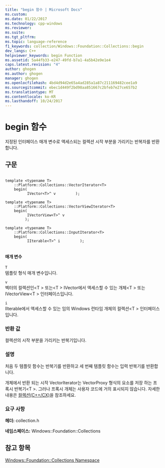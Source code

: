 ```yaml
---
title: "begin 함수 | Microsoft Docs"
ms.custom: 
ms.date: 01/22/2017
ms.technology: cpp-windows
ms.reviewer: 
ms.suite: 
ms.tgt_pltfrm: 
ms.topic: language-reference
f1_keywords: collection/Windows::Foundation::Collections::begin
dev_langs: C++
helpviewer_keywords: begin Function
ms.assetid: 5a44fb33-e247-49fd-b7a1-4a5b42e9e1e4
caps.latest.revision: "4"
author: ghogen
ms.author: ghogen
manager: ghogen
ms.openlocfilehash: 4bd4d94d2e65a4ad285a1a87c211169482cee1a9
ms.sourcegitcommit: ebec1d449f2bd98aa851667c2bfeb7e27ce657b2
ms.translationtype: MT
ms.contentlocale: ko-KR
ms.lasthandoff: 10/24/2017
---
```

# <a name="begin-function"></a>begin 함수
지정된 인터페이스 매개 변수로 액세스되는 컬렉션 시작 부분을 가리키는 반복자를 반환합니다.  
  
## <a name="syntax"></a>구문  
  
```  
  
template <typename T>   
    ::Platform::Collections::VectorIterator<T>   
    begin(  
          IVector<T>^ v         );  
  
template <typename T>   
    ::Platform::Collections::VectorViewIterator<T>   
    begin(  
          IVectorView<T>^ v  
         );   
  
template <typename T>   
    ::Platform::Collections::InputIterator<T>   
    begin(  
          IIterable<T>^ i         );  
  
```  
  
#### <a name="parameters"></a>매개 변수  
 `T`  
 템플릿 형식 매개 변수입니다.  
  
 `v`  
 벡터의 컬렉션인\<T > 또는\<T > IVector에서 액세스할 수 있는 개체\<T > 또는 IVectorView\<T > 인터페이스입니다.  
  
 `i`  
 IIterable에서 액세스할 수 있는 임의 Windows 런타임 개체의 컬렉션\<T > 인터페이스입니다.  
  
### <a name="return-value"></a>반환 값  
 컬렉션의 시작 부분을 가리키는 반복기입니다.  
  
### <a name="remarks"></a>설명  
 처음 두 템플릿 함수는 반복기를 반환하고 세 번째 템플릿 함수는 입력 반복기를 반환합니다.  
  
 개체에서 반환 되는 시작 VectorIterator는 VectorProxy 형식의 요소를 저장 하는 프록시 반복기\<T >. 그러나 프록시 개체는 사용자 코드에 거의 표시되지 않습니다. 자세한 내용은 [컬렉션(C++/CX)](../cppcx/collections-c-cx.md)을 참조하세요.  
  
### <a name="requirements"></a>요구 사항  
 **헤더:** collection.h  
  
 **네임스페이스:** Windows::Foundation::Collections  
  
## <a name="see-also"></a>참고 항목  
 [Windows::Foundation::Collections Namespace](../cppcx/windows-foundation-collections-namespace-c-cx.md)